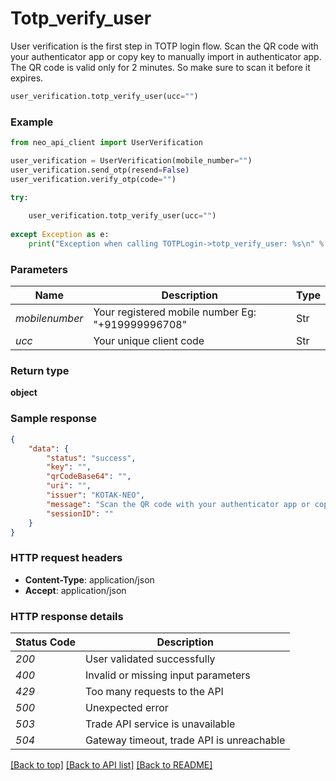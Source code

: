 # **Totp_verify_user**
User verification is the first step in TOTP login flow.
Scan the QR code with your authenticator app or copy key to manually import in authenticator app.
The QR code is valid only for 2 minutes. So make sure to scan it before it expires.

```python
user_verification.totp_verify_user(ucc="")
```

### Example


```python
from neo_api_client import UserVerification

user_verification = UserVerification(mobile_number="")
user_verification.send_otp(resend=False)
user_verification.verify_otp(code="")

try:
    
    user_verification.totp_verify_user(ucc="")
    
except Exception as e:
    print("Exception when calling TOTPLogin->totp_verify_user: %s\n" % e)
```
### Parameters

| Name           | Description                                       | Type   |
|----------------|---------------------------------------------------|--------|
| *mobilenumber* | Your registered mobile number Eg: "+919999996708" | Str    |
| *ucc*          | Your unique client code                           | Str    |

### Return type

**object**

### Sample response
```json
{
    "data": {
        "status": "success",
        "key": "",
        "qrCodeBase64": "",
        "uri": "",
        "issuer": "KOTAK-NEO",
        "message": "Scan the QR code with your authenticator app or copy key to manually import in authenticator app",
        "sessionID": ""
    }
}
```

### HTTP request headers

 - **Content-Type**: application/json
 - **Accept**: application/json

### HTTP response details

| Status Code | Description                              |
|-------------|------------------------------------------|
| *200*       | User validated successfully       |
| *400*       | Invalid or missing input parameters      |
| *429*       | Too many requests to the API             |
| *500*       | Unexpected error                         |
| *503*       | Trade API service is unavailable         |
| *504*       | Gateway timeout, trade API is unreachable |

[[Back to top]](#) [[Back to API list]](../README.md#documentation-for-api-endpoints) [[Back to README]](../README.md)
